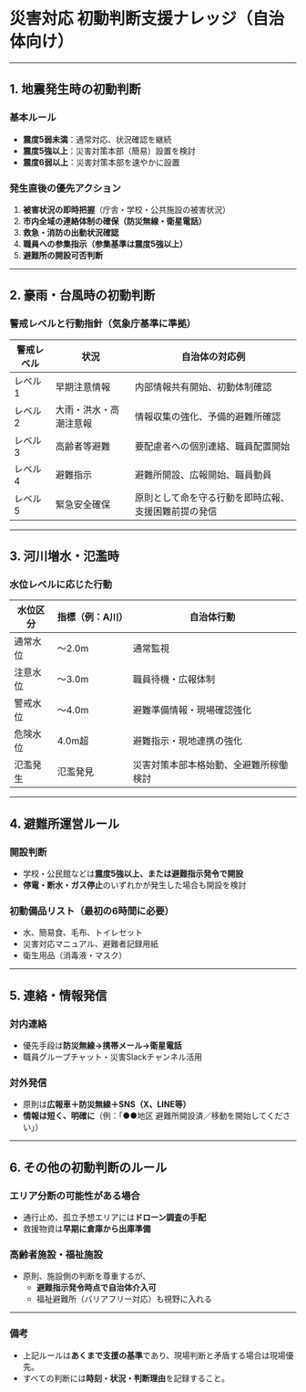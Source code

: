 # **災害対応 初動判断支援ナレッジ（自治体向け）**

---

## 1. 地震発生時の初動判断

### 基本ルール

- **震度5弱未満**：通常対応、状況確認を継続
- **震度5強以上**：災害対策本部（簡易）設置を検討
- **震度6弱以上**：災害対策本部を速やかに設置

### 発生直後の優先アクション

1. **被害状況の即時把握**（庁舎・学校・公共施設の被害状況）
2. **市内全域の連絡体制の確保（防災無線・衛星電話）**
3. **救急・消防の出動状況確認**
4. **職員への参集指示（参集基準は震度5強以上）**
5. **避難所の開設可否判断**

---

## 2. 豪雨・台風時の初動判断

### 警戒レベルと行動指針（気象庁基準に準拠）

| 警戒レベル | 状況 | 自治体の対応例 |
|------------|------|----------------|
| レベル1 | 早期注意情報 | 内部情報共有開始、初動体制確認 |
| レベル2 | 大雨・洪水・高潮注意報 | 情報収集の強化、予備的避難所確認 |
| レベル3 | 高齢者等避難 | 要配慮者への個別連絡、職員配置開始 |
| レベル4 | 避難指示 | 避難所開設、広報開始、職員動員 |
| レベル5 | 緊急安全確保 | 原則として命を守る行動を即時広報、支援困難前提の発信 |

---

## 3. 河川増水・氾濫時

### 水位レベルに応じた行動

| 水位区分 | 指標（例：A川） | 自治体行動 |
|----------|------------------|-------------|
| 通常水位 | ～2.0m | 通常監視 |
| 注意水位 | ～3.0m | 職員待機・広報体制 |
| 警戒水位 | ～4.0m | 避難準備情報・現場確認強化 |
| 危険水位 | 4.0m超 | 避難指示・現地連携の強化 |
| 氾濫発生 | 氾濫発見 | 災害対策本部本格始動、全避難所稼働検討 |

---

## 4. 避難所運営ルール

### 開設判断

- 学校・公民館などは**震度5強以上、または避難指示発令で開設**
- **停電・断水・ガス停止**のいずれかが発生した場合も開設を検討

### 初動備品リスト（最初の6時間に必要）


- 水、簡易食、毛布、トイレセット
- 災害対応マニュアル、避難者記録用紙
- 衛生用品（消毒液・マスク）

---

## 5. 連絡・情報発信

### 対内連絡

- 優先手段は**防災無線→携帯メール→衛星電話**
- 職員グループチャット・災害Slackチャンネル活用

### 対外発信

- 原則は**広報車＋防災無線＋SNS（X、LINE等）**
- **情報は短く、明確に**（例：「●●地区 避難所開設済／移動を開始してください」）

---

## 6. その他の初動判断のルール

### エリア分断の可能性がある場合

- 通行止め、孤立予想エリアには**ドローン調査の手配**
- 救援物資は**早期に倉庫から出庫準備**

### 高齢者施設・福祉施設

- 原則、施設側の判断を尊重するが、
  - **避難指示発令時点で自治体介入可**
  - 福祉避難所（バリアフリー対応）も視野に入れる

---

### 備考


- 上記ルールは**あくまで支援の基準**であり、現場判断と矛盾する場合は現場優先。
- すべての判断には**時刻・状況・判断理由**を記録すること。
